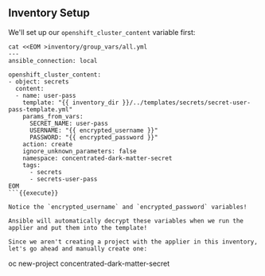 ## Inventory Setup

We'll set up our `openshift_cluster_content` variable first:
```
cat <<EOM >inventory/group_vars/all.yml
---
ansible_connection: local

openshift_cluster_content:
- object: secrets
  content:
  - name: user-pass
    template: "{{ inventory_dir }}/../templates/secrets/secret-user-pass-template.yml"
    params_from_vars: 
      SECRET_NAME: user-pass
      USERNAME: "{{ encrypted_username }}"
      PASSWORD: "{{ encrypted_password }}"
    action: create
    ignore_unknown_parameters: false
    namespace: concentrated-dark-matter-secret
    tags:
      - secrets
      - secrets-user-pass
EOM
```{{execute}}

Notice the `encrypted_username` and `encrypted_password` variables!

Ansible will automatically decrypt these variables when we run the applier and put them into the template!

Since we aren't creating a project with the applier in this inventory, let's go ahead and manually create one:

```
oc new-project concentrated-dark-matter-secret
```{{execute}}
